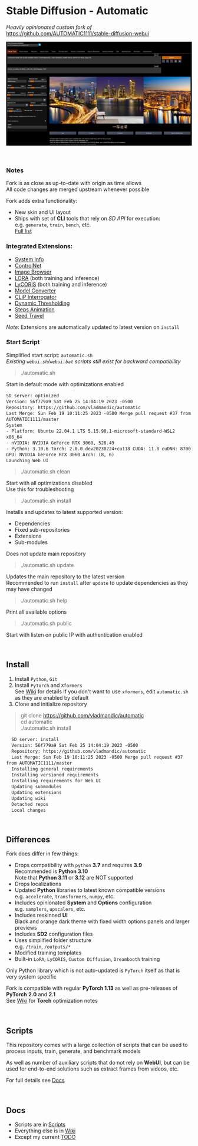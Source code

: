 # Stable Diffusion - Automatic

*Heavily opinionated custom fork of* <https://github.com/AUTOMATIC1111/stable-diffusion-webui>  

![](ui-screenshot.jpg)

<br>

### Notes

Fork is as close as up-to-date with origin as time allows  
All code changes are merged upstream whenever possible  

Fork adds extra functionality:
- New skin and UI layout  
- Ships with set of **CLI** tools that rely on *SD API* for execution:  
  e.g. `generate`, `train`, `bench`, etc.  
  [Full list](<cli/>)

### Integrated Extensions:

- [System Info](https://github.com/vladmandic/sd-extension-system-info)
- [ControlNet](https://github.com/Mikubill/sd-webui-controlnet)
- [Image Browser](https://github.com/AlUlkesh/stable-diffusion-webui-images-browser)
- [LORA](https://github.com/kohya-ss/sd-scripts) (both training and inference)
- [LyCORIS](https://github.com/KohakuBlueleaf/LyCORIS) (both training and inference)
- [Model Converter](https://github.com/Akegarasu/sd-webui-model-converter)
- [CLiP Interrogator](https://github.com/pharmapsychotic/clip-interrogator-ext)
- [Dynamic Thresholding](https://github.com/mcmonkeyprojects/sd-dynamic-thresholding)
- [Steps Animation](https://github.com/vladmandic/sd-extension-steps-animation)
- [Seed Travel](https://github.com/yownas/seed_travel)

*Note*: Extensions are automatically updated to latest version on `install`

### Start Script

Simplified start script: `automatic.sh`  
*Existing `webui.sh`/`webui.bat` scripts still exist for backward compatibility*  

> ./automatic.sh  

Start in default mode with optimizations enabled  

    SD server: optimized
    Version: 56f779a9 Sat Feb 25 14:04:19 2023 -0500
    Repository: https://github.com/vladmandic/automatic
    Last Merge: Sun Feb 19 10:11:25 2023 -0500 Merge pull request #37 from AUTOMATIC1111/master
    System
    - Platform: Ubuntu 22.04.1 LTS 5.15.90.1-microsoft-standard-WSL2 x86_64
    - nVIDIA: NVIDIA GeForce RTX 3060, 528.49
    - Python: 3.10.6 Torch: 2.0.0.dev20230224+cu118 CUDA: 11.8 cuDNN: 8700 GPU: NVIDIA GeForce RTX 3060 Arch: (8, 6)
    Launching Web UI

> ./automatic.sh clean  

Start with all optimizations disabled  
Use this for troubleshooting  

> ./automatic.sh install

Installs and updates to latest supported version:
- Dependencies
- Fixed sub-repositories
- Extensions
- Sub-modules

Does not update main repository

> ./automatic.sh update

Updates the main repository to the latest version  
Recommended to run `install` after `update` to update dependencies as they may have changed  

> ./automatic.sh help

Print all available options

> ./automatic.sh public  

Start with listen on public IP with authentication enabled  

<br>  

## Install

1. Install `Python`, `Git`  
2. Install `PyTorch` and `Xformers`  
   See [Wiki](wiki/Torch%20Optimizations.md) for details
   If you don't want to use `xformers`, edit `automatic.sh` as they are enabled by default
3. Clone and initialize repository  

> git clone https://github.com/vladmandic/automatic  
> cd automatic  
> ./automatic.sh install  

      SD server: install
      Version: 56f779a9 Sat Feb 25 14:04:19 2023 -0500
      Repository: https://github.com/vladmandic/automatic
      Last Merge: Sun Feb 19 10:11:25 2023 -0500 Merge pull request #37 from AUTOMATIC1111/master
      Installing general requirements
      Installing versioned requirements
      Installing requirements for Web UI
      Updating submodules
      Updating extensions
      Updating wiki
      Detached repos
      Local changes
 
<br>

## Differences

Fork does differ in few things:
- Drops compatibility with `python` **3.7** and requires **3.9**  
  Recommended is **Python 3.10**  
  Note that **Python 3.11** or **3.12** are NOT supported  
- Drops localizations  
- Updated **Python** libraries to latest known compatible versions  
  e.g. `accelerate`, `transformers`, `numpy`, etc.  
- Includes opinionated **System** and **Options** configuration  
  e.g. `samplers`, `upscalers`, etc.  
- Includes reskinned **UI**  
  Black and orange dark theme with fixed width options panels and larger previews  
- Includes **SD2** configuration files  
- Uses simplified folder structure  
  e.g. `/train`, `/outputs/*`  
- Modified training templates  
- Built-in `LoRA`, `LyCORIS`, `Custom Diffusion`, `Dreambooth` training  

Only Python library which is not auto-updated is `PyTorch` itself as that is very system specific  

Fork is compatible with regular **PyTorch 1.13** as well as pre-releases of **PyTorch** **2.0** and **2.1**  
See [Wiki](https://github.com/vladmandic/automatic/wiki/Torch-Optimizations) for **Torch** optimization notes

<br>

## Scripts

This repository comes with a large collection of scripts that can be used to process inputs, train, generate, and benchmark models  

As well as number of auxiliary scripts that do not rely on **WebUI**, but can be used for end-to-end solutions such as extract frames from videos, etc.  

For full details see [Docs](cli/README.md)

<br>

## Docs

- Scripts are in [Scripts](cli/README.md)  
- Everything else is in [Wiki](https://github.com/vladmandic/automatic/wiki)  
- Except my current [TODO](TODO.md)  
